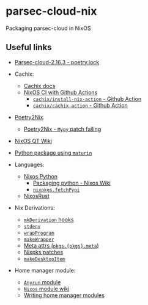 # parsec-cloud-nix

Packaging parsec-cloud in NixOS

## Useful links

- [Parsec-cloud-2.16.3 - poetry.lock](https://github.com/Scille/parsec-cloud/blob/v2.16.3/poetry.lock)
- Cachix:
  - [Cachix docs](https://docs.cachix.org/)
  - [NixOS CI with Github Actions](https://nix.dev/tutorials/nixos/continuous-integration-github-actions)
    - [`cachix/install-nix-action` - Github Action](https://github.com/cachix/install-nix-action)
    - [`cachix/cachix-action` - Github Action](https://github.com/cachix/cachix-action)

- [Poetry2Nix](https://github.com/nix-community/poetry2nix).
  - [Poetry2Nix - `Mypy` patch failing](https://github.com/nix-community/poetry2nix/issues/561)

- [NixOS QT Wiki](https://nixos.wiki/wiki/Qt)
- [Python package using `maturin`](https://ryantm.github.io/nixpkgs/languages-frameworks/rust/#python-package-using-maturin)

- Languages:
  - [Nixos Python](https://nixos.org/manual/nixpkgs/stable/#python)
    - [Packaging python - Nixos Wiki](https://nixos.wiki/wiki/Packaging/Python)
    - [`nixpkgs.fetchPypi`](https://github.com/NixOS/nixpkgs/blob/master/pkgs/build-support/fetchpypi/default.nix)
  - [NixosRust](https://nixos.org/manual/nixpkgs/stable/#rust)

- Nix Derivations:
  - [`mkDerivation` hooks](https://nixos.org/manual/nixpkgs/stable/#chap-hooks)
  - [`stdenv`](https://nixos.org/manual/nixpkgs/stable/#chap-stdenv)
  - [`wrapProgram`](https://nixos.org/manual/nixpkgs/stable/#fun-wrapProgram)
  - [`makeWrapper`](https://nixos.org/manual/nixpkgs/stable/#fun-makeWrapper)
  - [Meta attrs (`pkgs.{pkgs}.meta`)](https://nixos.org/manual/nixpkgs/stable/#sec-standard-meta-attributes)
  - [Nixpks patches](https://github.com/NixOS/nixpkgs/blob/master/pkgs/README.md#patches)
  - [`makeDesktopItem`](https://github.com/NixOS/nixpkgs/blob/master/pkgs/build-support/make-desktopitem/default.nix)

- Home manager module:
  - [`Anyrun` module](https://github.com/Kirottu/anyrun/blob/master/nix/hm-module.nix)
  - [`Nixos` module wiki](https://nixos.wiki/wiki/NixOS_modules)
  - [Writing home manager modules](https://nix-community.github.io/home-manager/index.xhtml#ch-writing-modules)

